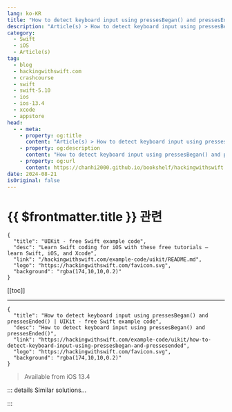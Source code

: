 ```yaml
---
lang: ko-KR
title: "How to detect keyboard input using pressesBegan() and pressesEnded()"
description: "Article(s) > How to detect keyboard input using pressesBegan() and pressesEnded()"
category:
  - Swift
  - iOS
  - Article(s)
tag: 
  - blog
  - hackingwithswift.com
  - crashcourse
  - swift
  - swift-5.10
  - ios
  - ios-13.4
  - xcode
  - appstore
head:
  - - meta:
    - property: og:title
      content: "Article(s) > How to detect keyboard input using pressesBegan() and pressesEnded()"
    - property: og:description
      content: "How to detect keyboard input using pressesBegan() and pressesEnded()"
    - property: og:url
      content: https://chanhi2000.github.io/bookshelf/hackingwithswift.com/example-code/uikit/how-to-detect-keyboard-input-using-pressesbegan-and-pressesended.html
date: 2024-08-21
isOriginal: false
---
```


# {{ $frontmatter.title }} 관련

```component VPCard
{
  "title": "UIKit - free Swift example code",
  "desc": "Learn Swift coding for iOS with these free tutorials – learn Swift, iOS, and Xcode",
  "link": "/hackingwithswift.com/example-code/uikit/README.md",
  "logo": "https://hackingwithswift.com/favicon.svg",
  "background": "rgba(174,10,10,0.2)"
}
```

[[toc]]

---

```component VPCard
{
  "title": "How to detect keyboard input using pressesBegan() and pressesEnded() | UIKit - free Swift example code",
  "desc": "How to detect keyboard input using pressesBegan() and pressesEnded()",
  "link": "https://hackingwithswift.com/example-code/uikit/how-to-detect-keyboard-input-using-pressesbegan-and-pressesended",
  "logo": "https://hackingwithswift.com/favicon.svg",
  "background": "rgba(174,10,10,0.2)"
}
```

> Available from iOS 13.4

<!-- TODO: 작성 -->

<!--
UIKit lets us detect hardware keyboard input from the user through the methods `pressesBegan()` and `pressesEnded()`, both of which are passed a set of `UIPress` instances that contain key codes and modifiers we can inspect. If you implement one of these two methods, you should call `super` to forward the message on for any keyboard events you don’t handle.

For example, if you had a dice game you could make it so that the user could press R to roll the dice or H to show a help screen, all by implementing this method in a view controller:

```swift
override func pressesBegan(_ presses: Set<UIPress>, with event: UIPressesEvent?) {
    guard let key = presses.first?.key else { return }

    switch key.keyCode {
    case .keyboardR:
        print("Roll dice")
    case .keyboardH:
        print("Show help")
    default:
        super.pressesBegan(presses, with: event)
    }
}
```

You might see folks always calling `super.pressesBegan()` even when they handle the keypress, but that’s likely to cause problems because UIKit will pass the keypress up the responder chain even after you’ve handled it - several objects may act on the same keypress.

The `pressesEnded()` method works in much the same way: you can override it in a view or view controller, read which key was released, then pass the event on to `super` if you don’t handle it. For example, if you had a quiz app where you wanted the user to proceed when they press and release the spacebar, you’d write this:

```swift
override func pressesEnded(_ presses: Set<UIPress>, with event: UIPressesEvent?) {
    guard let key = presses.first?.key else { return }

    switch key.keyCode {
    case .keyboardSpacebar:
        print("Continue the quiz…")
    default:
        super.pressesEnded(presses, with: event)
    }
}
```

Rather than using the `keyCode` constants, you can also read the exact letters that were tapped with the `characters` property. 

If you combine `pressesBegan()` and `pressesEnded()`, you can effectively detect when the user is holding down a key. For example, this creates a custom `AVPlayerViewController` subclass that plays a movie only while spacebar is being held down:

```swift
import AVKit
import UIKit

class CustomMovieController: AVPlayerViewController {
    override func pressesBegan(_ presses: Set<UIPress>, with event: UIPressesEvent?) {
        guard let key = presses.first?.key else { return }

        switch key.keyCode {
        case .keyboardSpacebar:
            player?.play()
        case .keyboardLeftArrow:
            player?.seek(to: .zero)
        default:
            super.pressesBegan(presses, with: event)
        }
    }

    override func pressesEnded(_ presses: Set<UIPress>, with event: UIPressesEvent?) {
        guard let key = presses.first?.key else { return }

        switch key.keyCode {
        case .keyboardSpacebar:
            player?.pause()
        default:
            super.pressesEnded(presses, with: event)
        }
    }
}
```

To try that out, create an `AVPlayer` item with a movie you want to play, then pass it in. This will show the movie player when the screen is tapped:

```swift
import AVKit
import UIKit

class ViewController: UIViewController {
     override func touchesBegan(_ touches: Set<UITouch>, with event: UIEvent?) {
        let videoURL = URL(string: "https://bit.ly/aryashake")
        let vc = CustomMovieController()
        vc.player = AVPlayer(url: videoURL!)
        present(vc, animated: true)
    }
}
```

(Yes, that’s my dog. Yes, she knows she’s beautiful.)



---

## Reading modifier keys such as Cmd, Option, and Shift

Along with the key that was pressed, UIKit also sends us any modifier keys that were held down such as Option and Shift. These are provided as a set, so you can check for particular keys using `contains()` then one of the `UIKeyModifierFlags` such as `.control`.

For example, this creates a view controller with a red rectangle in the center, and if you press Shift then either left arrow or right arrow the rectangle rotates in the appropriate direction:

```swift
class ViewController: UIViewController {
    let rectangle = UIView(frame: CGRect(x: 0, y: 0, width: 256, height: 256))

    override func viewDidLoad() {
        super.viewDidLoad()
        view.addSubview(rectangle)
        rectangle.backgroundColor = .red
    }

    override func viewDidLayoutSubviews() {
        rectangle.center = view.center
    }

    override func pressesBegan(_ presses: Set<UIPress>, with event: UIPressesEvent?) {
        guard let key = presses.first?.key else { return }
        guard key.modifierFlags.contains(.shift) else { return }

        UIView.animate(withDuration: 0.5) {
            switch key.keyCode {
            case .keyboardLeftArrow:
                self.rotate(by: -.pi / 2)
            case .keyboardRightArrow:
                self.rotate(by: .pi / 2)
            default:
                super.pressesBegan(presses, with: event)
            }
        }
    }

    func rotate(by amount: CGFloat) {
        rectangle.transform = rectangle.transform.concatenating(CGAffineTransform(rotationAngle: amount))
    }
}
```

If you are using `characters` to read the actual letters that get tapped, you might find it useful to try `charactersIgnoringModifiers` – it sends back the same string, except ignoring any modifier keys. For example, if the user press <kbd>Shift</kbd>+n `characters` will be set to “N” but `key.charactersIgnoringModifiers` will be set to “n” because it ignores the Shift key.

---

## Reading all presses

There’s one last thing you might want to do, which is to read all the current keyboard presses that are active when a new one comes in. This would be useful if you wanted to check if the user was holding down two or three specific keys at the same time.

To do this, read the `event?.allPresses` property in either `pressesBegan()` or `pressesEnded()`, and evaluate the keys however you want. For example, this prints a message when the keys “a”, “b”, and “c” are held down:

```swift
override func pressesBegan(_ presses: Set<UIPress>, with event: UIPressesEvent?) {
    let keys = event?.allPresses.compactMap { $0.key?.characters }.sorted()
    if keys == ["a", "b", "c"] {
        print("Key combination pressed!")
    }
}
```

**Tip:** If you’re using Swift 5.2 or later, you can write `event?.allPresses.compactMap(\.key?.characters).sorted()`.

-->

::: details Similar solutions…

<!--
/quick-start/swiftui/swiftui-tips-and-tricks">SwiftUI tips and tricks 
/quick-start/swiftui/all-swiftui-property-wrappers-explained-and-compared">All SwiftUI property wrappers explained and compared 
/example-code/uikit/how-to-create-live-playgrounds-in-xcode">How to create live playgrounds in Xcode 
/example-code/uikit/how-to-create-custom-text-input-using-uikeyinput">How to create custom text input using UIKeyInput 
/example-code/games/how-to-create-a-random-terrain-tile-map-using-sktilemapnode-and-gkperlinnoisesource">How to create a random terrain tile map using SKTileMapNode and GKPerlinNoiseSource</a>
-->

:::

